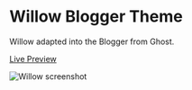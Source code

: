 # Willow Blogger Theme

Willow adapted into the Blogger from Ghost. 

[Live Preview](http://bloggerwillowtemplate.blogspot.com/) 

![Willow screenshot](https://lh3.googleusercontent.com/-qL6e9ol3kTM/YbUEvzvP23I/AAAAAAAAHe0/mGolTXyZpUEUGU6cd3LDEoi1y5yKBzuyQCNcBGAsYHQ/s0/willow-blogger-blogspot-theme-template.png)
